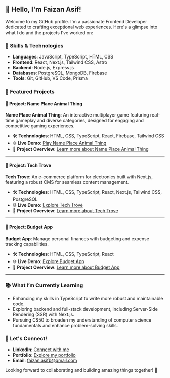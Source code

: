 ## 👋 Hello, I'm Faizan Asif!

Welcome to my GitHub profile. I'm a passionate Frontend Developer dedicated to crafting exceptional web experiences. Here's a glimpse into what I do and the projects I've worked on:

### 🧰 Skills & Technologies

- **Languages**: JavaScript, TypeScript, HTML, CSS
- **Frontend**: React, Next.js, Tailwind CSS, Astro
- **Backend**: Node.js, Express.js
- **Databases**: PostgreSQL, MongoDB, Firebase
- **Tools**: Git, GitHub, VS Code, Prisma

### 🌟 Featured Projects

#### 🚀 Project: Name Place Animal Thing

**Name Place Animal Thing**: An interactive multiplayer game featuring real-time gameplay and diverse categories, designed for engaging and competitive gaming experiences.

- 🛠️ **Technologies**: HTML, CSS, TypeScript, React, Firebase, Tailwind CSS
- 🌐 **Live Demo**: [Play Name Place Animal Thing](https://geega-game.netlify.app/)
- 📖 **Project Overview**: [Learn more about Name Place Animal Thing](https://portfolio-faizan-asif.vercel.app/01-name-place-animal-thing)

---

#### 🚀 Project: Tech Trove

**Tech Trove**: An e-commerce platform for electronics built with Next.js, featuring a robust CMS for seamless content management.

- 🛠️ **Technologies**: HTML, CSS, TypeScript, React, Next.js, Tailwind CSS, PostgreSQL
- 🌐 **Live Demo**: [Explore Tech Trove](https://tech-trove-store.vercel.app/)
- 📖 **Project Overview**: [Learn more about Tech Trove](https://portfolio-faizan-asif.vercel.app/02-ecommerce)

---

#### 🚀 Project: Budget App

**Budget App**: Manage personal finances with budgeting and expense tracking capabilities.

- 🛠️ **Technologies**: HTML, CSS, TypeScript, React
- 🌐 **Live Demo**: [Explore Budget App](https://geega-budget.netlify.app/)
- 📖 **Project Overview**: [Learn more about Budget App](https://portfolio-faizan-asif.vercel.app/03-budget-app)

---

### 📚 What I’m Currently Learning

- Enhancing my skills in TypeScript to write more robust and maintainable code.
- Exploring backend and full-stack development, including Server-Side Rendering (SSR) with Next.js.
- Pursuing CS50 to broaden my understanding of computer science fundamentals and enhance problem-solving skills.

### 💬 Let's Connect!

- **LinkedIn**: [Connect with me](https://www.linkedin.com/in/faizanasif/)
- **Portfolio**: [Explore my portfolio](https://portfolio-faizan-asif.vercel.app/)
- **Email**: [faizan.asifb@gmail.com](mailto:faizan.asifb@gmail.com)

Looking forward to collaborating and building amazing things together! 🚀
